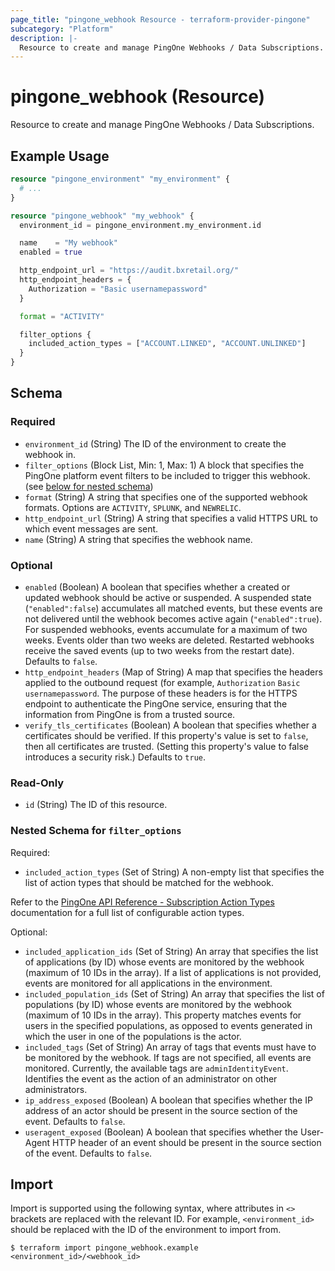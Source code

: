 ```yaml
---
page_title: "pingone_webhook Resource - terraform-provider-pingone"
subcategory: "Platform"
description: |-
  Resource to create and manage PingOne Webhooks / Data Subscriptions.
---
```


# pingone_webhook (Resource)

Resource to create and manage PingOne Webhooks / Data Subscriptions.

## Example Usage

```terraform
resource "pingone_environment" "my_environment" {
  # ...
}

resource "pingone_webhook" "my_webhook" {
  environment_id = pingone_environment.my_environment.id

  name    = "My webhook"
  enabled = true

  http_endpoint_url = "https://audit.bxretail.org/"
  http_endpoint_headers = {
    Authorization = "Basic usernamepassword"
  }

  format = "ACTIVITY"

  filter_options {
    included_action_types = ["ACCOUNT.LINKED", "ACCOUNT.UNLINKED"]
  }
}
```

<!-- schema generated by tfplugindocs -->
## Schema

### Required

- `environment_id` (String) The ID of the environment to create the webhook in.
- `filter_options` (Block List, Min: 1, Max: 1) A block that specifies the PingOne platform event filters to be included to trigger this webhook. (see [below for nested schema](#nestedblock--filter_options))
- `format` (String) A string that specifies one of the supported webhook formats. Options are `ACTIVITY`, `SPLUNK`, and `NEWRELIC`.
- `http_endpoint_url` (String) A string that specifies a valid HTTPS URL to which event messages are sent.
- `name` (String) A string that specifies the webhook name.

### Optional

- `enabled` (Boolean) A boolean that specifies whether a created or updated webhook should be active or suspended. A suspended state (`"enabled":false`) accumulates all matched events, but these events are not delivered until the webhook becomes active again (`"enabled":true`). For suspended webhooks, events accumulate for a maximum of two weeks. Events older than two weeks are deleted. Restarted webhooks receive the saved events (up to two weeks from the restart date). Defaults to `false`.
- `http_endpoint_headers` (Map of String) A map that specifies the headers applied to the outbound request (for example, `Authorization` `Basic usernamepassword`. The purpose of these headers is for the HTTPS endpoint to authenticate the PingOne service, ensuring that the information from PingOne is from a trusted source.
- `verify_tls_certificates` (Boolean) A boolean that specifies whether a certificates should be verified. If this property's value is set to `false`, then all certificates are trusted. (Setting this property's value to false introduces a security risk.) Defaults to `true`.

### Read-Only

- `id` (String) The ID of this resource.

<a id="nestedblock--filter_options"></a>
### Nested Schema for `filter_options`

Required:

- `included_action_types` (Set of String) A non-empty list that specifies the list of action types that should be matched for the webhook.

Refer to the [PingOne API Reference - Subscription Action Types](https://apidocs.pingidentity.com/pingone/platform/v1/api/#subscription-action-types) documentation for a full list of configurable action types.

Optional:

- `included_application_ids` (Set of String) An array that specifies the list of applications (by ID) whose events are monitored by the webhook (maximum of 10 IDs in the array). If a list of applications is not provided, events are monitored for all applications in the environment.
- `included_population_ids` (Set of String) An array that specifies the list of populations (by ID) whose events are monitored by the webhook (maximum of 10 IDs in the array). This property matches events for users in the specified populations, as opposed to events generated in which the user in one of the populations is the actor.
- `included_tags` (Set of String) An array of tags that events must have to be monitored by the webhook. If tags are not specified, all events are monitored. Currently, the available tags are `adminIdentityEvent`. Identifies the event as the action of an administrator on other administrators.
- `ip_address_exposed` (Boolean) A boolean that specifies whether the IP address of an actor should be present in the source section of the event. Defaults to `false`.
- `useragent_exposed` (Boolean) A boolean that specifies whether the User-Agent HTTP header of an event should be present in the source section of the event. Defaults to `false`.

## Import

Import is supported using the following syntax, where attributes in `<>` brackets are replaced with the relevant ID.  For example, `<environment_id>` should be replaced with the ID of the environment to import from.

```shell
$ terraform import pingone_webhook.example <environment_id>/<webhook_id>
```
